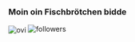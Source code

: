 ### Moin oin Fischbrötchen bidde

<img align="center" src="https://github-readme-stats.vercel.app/api/top-langs?username=cheapshot003&show_icons=true&locale=en&layout=compact&theme=chartreuse-dark" alt="ovi" /> 


<img alt="followers" title="Follow me on Github" src="https://img.shields.io/github/followers/cheapshot003?color=236ad3&style=for-the-badge&logo=github&label=Follow"/>
<!--
**Cheapshot003/Cheapshot003** is a ✨ _special_ ✨ repository because its `README.md` (this file) appears on your GitHub profile.

Here are some ideas to get you started:

- 🔭 I’m currently working on ...
- 🌱 I’m currently learning ...
- 👯 I’m looking to collaborate on ...
- 🤔 I’m looking for help with ...
- 💬 Ask me about ...
- 📫 How to reach me: ...
- 😄 Pronouns: ...
- ⚡ Fun fact: ...
-->
